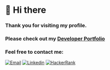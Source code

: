 # 👋 Hi there

### Thank you for visiting my profile.

### Please check out my [Developer Portfolio](https://bernatfogarasi.com)

### Feel free to contact me:
[![Email](https://img.shields.io/badge/Gmail-D14836?style=for-the-badge&logo=gmail&logoColor=white)](mailto:fogarasi.bernat@gmail.com)
[![Linkedin](https://img.shields.io/badge/LinkedIn-0077B5?style=for-the-badge&logo=linkedin&logoColor=white)](https://www.linkedin.com/in/bernatfogarasi)
[![HackerRank](https://img.shields.io/badge/-Hackerrank-2EC866?style=for-the-badge&logo=HackerRank&logoColor=white)](https://www.hackerrank.com/bernatfogarasi)

